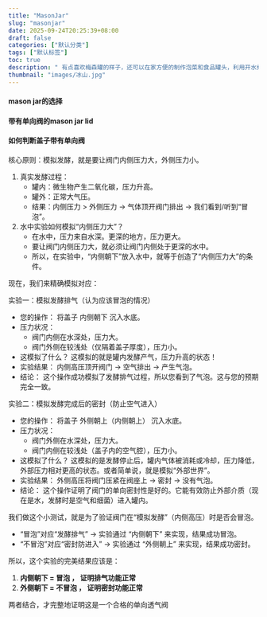 ```yaml
---
title: "MasonJar"
slug: "masonjar"
date: 2025-09-24T20:25:39+08:00
draft: false
categories: ["默认分类"]
tags: ["默认标签"]
toc: true
description: " 有点喜欢梅森罐的样子，还可以在家方便的制作泡菜和食品罐头，利用开水煮罐可以安全的制作西红柿等食品罐头，喜欢这个就是这三个理由：样子好看、制作泡菜、制作西红柿罐头"
thumbnail: "images/冰山.jpg"
---
```


#### mason jar的选择

#### 带有单向阀的mason jar  lid 

#### 如何判断盖子带有单向阀
 核心原则：模拟发酵，就是要让阀门内侧压力大，外侧压力小。

1. 真实发酵过程：
   - 罐内：微生物产生二氧化碳，压力升高。
   - 罐外：正常大气压。
   - 结果：内侧压力 > 外侧压力 → 气体顶开阀门排出 → 我们看到/听到“冒泡”。
2. 水中实验如何模拟“内侧压力大”？
   - 在水中，压力来自水深。更深的地方，压力更大。
   - 要让阀门内侧压力大，就必须让阀门内侧处于更深的水中。
   - 所以，在实验中，“内侧朝下”放入水中，就等于创造了“内侧压力大”的条件。

 现在，我们来精确模拟对应：

实验一：模拟发酵排气（认为应该冒泡的情况）

- 您的操作： 将盖子 内侧朝下 沉入水底。
- 压力状况：
  - 阀门内侧在水深处，压力大。
  - 阀门外侧在较浅处（仅隔着盖子厚度），压力小。
- 这模拟了什么？ 这模拟的就是罐内发酵产气，压力升高的状态！
- 实验结果： 内侧高压顶开阀门 → 空气排出 → 产生气泡。
- 结论： 这个操作成功模拟了发酵排气过程，所以您看到了气泡。这与您的预期完全一致。

实验二：模拟发酵完成后的密封（防止空气进入）

- 您的操作： 将盖子 外侧朝上（内侧朝上） 沉入水底。
- 压力状况：
  - 阀门外侧在水深处，压力大。
  - 阀门内侧在较浅处（盖子内的空气腔），压力小。
- 这模拟了什么？ 这模拟的是发酵停止后，罐内气体被消耗或冷却，压力降低，外部压力相对更高的状态。或者简单说，就是模拟“外部世界”。
- 实验结果： 外侧高压将阀门压紧在阀座上 → 密封 → 没有气泡。
- 结论： 这个操作证明了阀门的单向密封性是好的。它能有效防止外部介质（现在是水，发酵时是空气和细菌）进入罐内。

我们做这个小测试，就是为了验证阀门在“模拟发酵”（内侧高压）时是否会冒泡。

- “冒泡”对应“发酵排气” -> 实验通过 “内侧朝下” 来实现，结果成功冒泡。
- “不冒泡”对应“密封防进入” -> 实验通过 “外侧朝上” 来实现，结果成功密封。

所以，这个实验的完美结果应该是：

1. **内侧朝下 = 冒泡 ， 证明排气功能正常**
2. **外侧朝下 = 不冒泡 ， 证明密封功能正常**

两者结合，才完整地证明这是一个合格的单向透气阀

